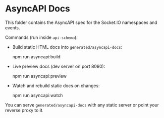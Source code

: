 # AsyncAPI Docs

This folder contains the AsyncAPI spec for the Socket.IO namespaces and events.

Commands (run inside `api-schema`):

- Build static HTML docs into `generated/asyncapi-docs`:

  npm run asyncapi:build

- Live preview docs (dev server on port 8090):

  npm run asyncapi:preview

- Watch and rebuild static docs on changes:

  npm run asyncapi:watch

You can serve `generated/asyncapi-docs` with any static server or point your reverse proxy to it.
